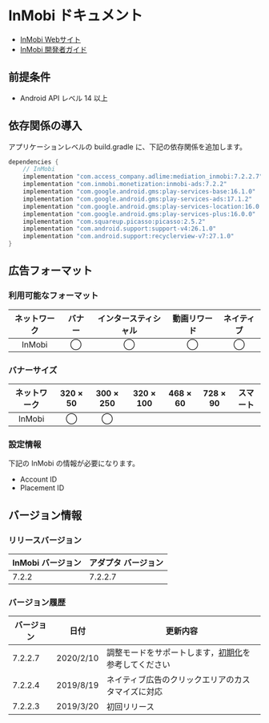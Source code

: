 # InMobi ドキュメント
- [InMobi Webサイト](https://www.inmobi.com/)
- [InMobi 開発者ガイド](https://support.inmobi.com/monetize/getting-started/)

## 前提条件
- Android API レベル 14 以上

## 依存関係の導入
アプリケーションレベルの build.gradle に、下記の依存関係を追加します。

```java
dependencies {
    // InMobi
    implementation "com.access_company.adlime:mediation_inmobi:7.2.2.7"
    implementation "com.inmobi.monetization:inmobi-ads:7.2.2"
    implementation "com.google.android.gms:play-services-base:16.1.0"
    implementation "com.google.android.gms:play-services-ads:17.1.2"
    implementation "com.google.android.gms:play-services-location:16.0.0"
    implementation "com.google.android.gms:play-services-plus:16.0.0"
    implementation "com.squareup.picasso:picasso:2.5.2"
    implementation "com.android.support:support-v4:26.1.0"
    implementation "com.android.support:recyclerview-v7:27.1.0"
}
```

## 広告フォーマット

### 利用可能なフォーマット

|ネットワーク|バナー|インタースティシャル|動画リワード|ネイティブ|
|:------: |:---:|:----------:|:------:|:----:|
| InMobi |  ◯   |   ◯        |  ◯     | ◯   |

### バナーサイズ
|ネットワーク |320 × 50 |300 × 250 |320 × 100 |468 × 60 |728 × 90 |スマート |
|:------:|:-----:|:------:|:------:|:-----:|:-----:|:----:|
| InMobi | ◯     | ◯      |        |       |       |      |

### 設定情報
下記の InMobi の情報が必要になります。  
- Account ID  
- Placement ID

## バージョン情報

### リリースバージョン
| InMobi バージョン | アダプタ バージョン|
|:-----------------|:--------------|
| 7.2.2           |   7.2.2.7    |


### バージョン履歴
| バージョン        | 日付               | 更新内容                |
|-----------------|--------------------|---------------------|
| 7.2.2.7	      | 2020/2/10          | 調整モードをサポートします，[初期化](./init.md)を参考してください|
| 7.2.2.4	      | 2019/8/19	       | ネイティブ広告のクリックエリアのカスタマイズに対応|
| 7.2.2.3         | 2019/3/20          | 初回リリース  |  
